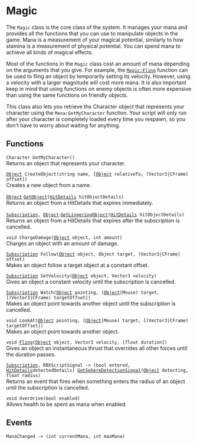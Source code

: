 # Magic
The `Magic` class is the core class of the system. It manages your mana and provides all the functions that you can use to manipulate objects in the game. Mana is a measurement of your magical potential, similarly to how stamina is a measurement of physical potential. You can spend mana to achieve all kinds of magical effects.

Most of the functions in the `Magic` class cost an amount of mana depending on the arguments that you give. For example, the [`Magic:Fling`](./Fling/) function can be used to fling an object by temporarily setting its velocity. However, using a velocity with a larger magnitude will cost more mana. It is also important keep in mind that using functions on enemy objects is often more expensive than using the same functions on friendly objects.

This class also lets you retrieve the Character object that represents your character using the `Mana:GetMyCharacter` function. Your script will only run after your character is completely loaded every time you respawn, so you don't have to worry about waiting for anything.

## Functions
`Character GetMyCharacter()`  
Returns an object that represents your character.

[`Object`][obj]` CreateObject(string name, [`[`Object`][obj]` relativeTo, (Vector3|CFrame) offset])`  
Creates a new object from a name.

[`Object`][obj] [`GetObject`](./GetObject/)`(`[`HitDetails`][hit]` hitObjectDetails)`  
Returns an object from a HitDetails that expires immediately.

[`Subscription`][sub]`, `[`Object`][obj] [`GetLingeringObject`](./GetLingeringObject/)`(`[`HitDetails`][hit]` hitObjectDetails)`  
Returns an object from a HitDetails that expires after the subscription is cancelled.

`void ChargeDamage(`[`Object`][obj]` object, int amount)`  
Charges an object with an amount of damage.

[`Subscription`][sub]` Follow(`[`Object`][obj]` object, Object target, (Vector3|CFrame) offset)`  
Makes an object follow a target object at a constant offset.

[`Subscription`][sub]` SetVelocity(`[`Object`][obj]` object, Vector3 velocity)`  
Gives an object a constant velocity until the subscription is cancelled.

[`Subscription`][sub]` Watch(`[`Object`][obj]` pointing, (`[`Object`][obj]`|Mouse) target, [(Vector3|CFrame) targetOffset])`  
Makes an object point towards another object until the subscription is cancelled.

`void LookAt(`[`Object`][obj]` pointing, (`[`Object`][obj]`|Mouse) target, [(Vector3|CFrame) targetOffset])`  
Makes an object point towards another object.

`void `[`Fling`](./Fling/)`(`[`Object`][obj]` object, Vector3 velocity, [float duration])`  
Gives an object an instantaneous thrust that overrides all other forces until the duration passes.

[`Subscription`][sub]`, RBXScriptSignal -> (bool entered, `[`HitDetails`][hit]` detectedDetails)  `[`GetSphereDetectionSignal`](./GetSphereDetectionSignal/)`(`[`Object`][obj]` detecting, float radius)`  
Returns an event that fires when something enters the radius of an object until the subscription is cancelled.

`void Overdrive(bool enabled)`  
Allows health to be spent as mana when enabled.

## Events
`ManaChanged -> (int currentMana, int maxMana)`

[obj]: ../object/
[sub]: ../subscription/
[hit]: ../hitdetails/